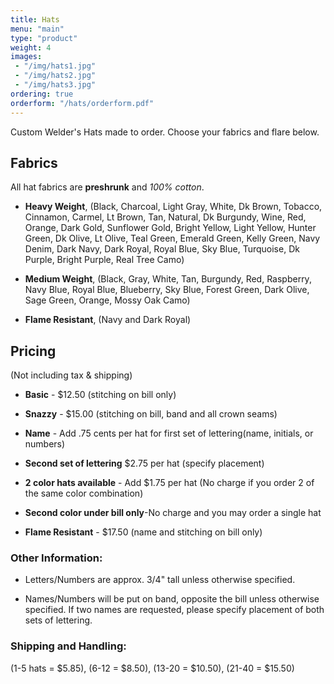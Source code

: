 ```yaml
---
title: Hats
menu: "main"
type: "product"
weight: 4
images:
 - "/img/hats1.jpg"
 - "/img/hats2.jpg"
 - "/img/hats3.jpg"
ordering: true
orderform: "/hats/orderform.pdf"
---
```


Custom Welder's Hats made to order.  Choose your fabrics and flare below.

## Fabrics

All hat fabrics are **preshrunk** and *100% cotton*.

* **Heavy Weight**, (Black, Charcoal, Light Gray, White, Dk Brown, Tobacco, Cinnamon, Carmel, Lt Brown, Tan, Natural, Dk Burgundy, Wine, Red, Orange, Dark Gold, Sunflower Gold, Bright Yellow, Light Yellow, Hunter Green, Dk Olive, Lt Olive, Teal Green, Emerald Green, Kelly Green, Navy Denim, Dark Navy, Dark Royal, Royal Blue, Sky Blue, Turquoise, Dk Purple, Bright Purple, Real Tree Camo)

* **Medium Weight**, (Black, Gray, White, Tan,
Burgundy, Red, Raspberry, Navy Blue, Royal Blue, Blueberry, Sky Blue, Forest Green, Dark Olive, Sage Green, Orange, Mossy Oak Camo)

* **Flame Resistant**, (Navy and Dark Royal)

## Pricing

(Not including tax & shipping)

* **Basic** - $12.50 (stitching on bill only)

* **Snazzy** - $15.00 (stitching on bill, band and all crown seams)

* **Name** - Add .75 cents per hat for first set of lettering(name, initials, or numbers)

* **Second set of lettering** $2.75 per hat (specify placement)

* **2 color hats available** - Add $1.75 per hat (No charge if you order 2 of the same color combination)

* **Second color under bill only**-No charge and you may order a single hat

* **Flame Resistant** - $17.50 (name and stitching on bill only)

### Other Information:

* Letters/Numbers are approx. 3/4" tall unless otherwise specified.

* Names/Numbers will be put on band, opposite the bill unless otherwise
  specified.  If two names are requested, please specify placement of both sets
  of lettering.

### Shipping and Handling:

(1-5 hats = $5.85), (6-12 = $8.50), (13-20 = $10.50), (21-40 = $15.50)


